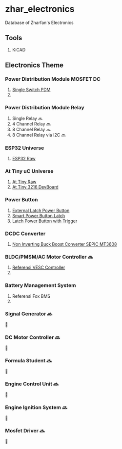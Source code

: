 # zhar_electronics
Database of Zharfan's Electronics 

## Tools 
  1. KiCAD

## Electronics Theme
### Power Distribution Module MOSFET DC
  1. [Single Switch PDM](/SingleSwitchControlPDM/)
  2. 
### Power Distribution Module Relay
  1. Single Relay :soon:
  2. 4 Channel Relay :soon:
  3. 8 Channel Relay :soon:
  4. 8 Channel Relay via I2C :soon:
### ESP32 Universe
  1. [ESP32 Raw](/ESP32Raw/)
### At Tiny uC Universe
  1. [At Tiny Raw](/AtTinyRaw_1) 
  2. [At Tiny 3216 DevBoard](/ATTiny3216_DevBoard) 
### Power Button 
  1. [External Latch Power Button](/ExternalLatchPowerButton_Raw)
  2. [Smart Power Button Latch](/LTC2954_ModuleConnector/)
  3. [Latch Power Button with Trigger](/LatchPowerButtonWithTrig_Module/)
### DCDC Converter
  1. [Non Inverting Buck Boost Converter SEPIC MT3608](/Non%20Inverting%20Buck_Boost%20Converter%20Sepic%20MT3608/) 
### BLDC/PMSM/AC Motor Controller :soon:
  1. [Referensi VESC Controller](https://github.com/paltatech/VESC-controller)
  2. 
### Battery Management System
 1. Referensi Fox BMS
 2. 

### Signal Generator :soon:
:arrows_counterclockwise:
### DC Motor Controller :soon:
:arrows_counterclockwise:
### Formula Student :soon:
:arrows_counterclockwise:
### Engine Control Unit :soon:
:arrows_counterclockwise:
### Engine Ignition System :soon:
:arrows_counterclockwise:
### Mosfet Driver :soon:
:arrows_counterclockwise:

